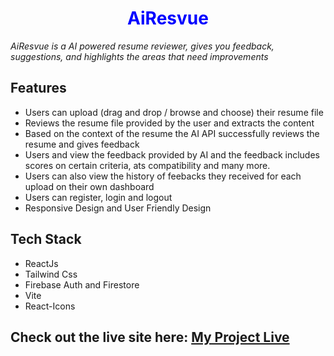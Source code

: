 <h1 align="center" style="color: blue;">AiResvue</h1>
<em>AiResvue is a AI powered resume reviewer, gives you feedback, suggestions, and highlights the areas that need improvements</em>

## Features
* Users can upload (drag and drop / browse and choose) their resume file
* Reviews the resume file provided by the user and extracts the content
* Based on the context of the resume the AI API successfully reviews the resume and gives feedback
* Users and view the feedback provided by AI and the feedback includes scores on certain criteria, ats compatibility and many more.
* Users can also view the history of feebacks they received for each upload on their own dashboard
* Users can register, login and logout
* Responsive Design and User Friendly Design

## Tech Stack
* ReactJs
* Tailwind Css
* Firebase Auth and Firestore
* Vite
* React-Icons

## Check out the live site here: [My Project Live](https://ai-resume-reviewer-six.vercel.app/)
  
